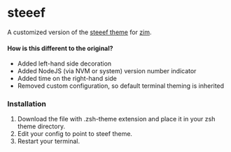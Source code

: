 # steeef
A customized version of the [steeef theme](https://github.com/robbyrussell/oh-my-zsh/blob/master/themes/steeef.zsh-theme) for [zim](https://github.com/zimfw/zimfw).

#### How is this different to the original?
- Added left-hand side decoration
- Added NodeJS (via NVM or system) version number indicator
- Added time on the right-hand side
- Removed custom configuration, so default terminal theming is inherited

### Installation
1. Download the file with .zsh-theme extension and place it in your zsh theme directory.
2. Edit your config to point to steef theme.
3. Restart your terminal.
